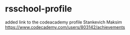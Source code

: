 # rsschool-profile
added link to the codeacademy profile
Stankevich Maksim https://www.codecademy.com/users/803142/achievements
